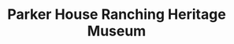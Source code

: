 ---
layout: repo
title: "Parker House Ranching Heritage Museum"
id: 17619
permalink: repos/17619/
---
